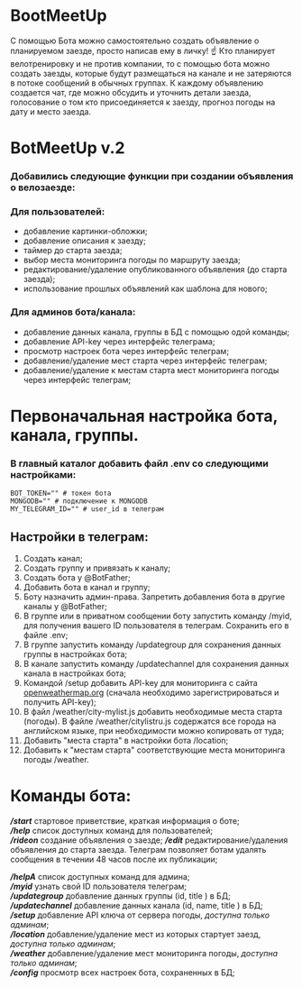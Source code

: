 # BootMeetUp

С помощью Бота можно самостоятельно создать объявление о планируемом заезде, просто написав ему в личку! ☝️
Кто планирует велотренировку и не против компании, то с помощью бота можно создать заезды, которые будут размещаться на канале и не затеряются в потоке сообщений в обычных группах. К каждому объявлению создается чат, где можно обсудить и уточнить детали заезда, голосование о том кто присоединяется к заезду, прогноз погоды на дату и место заезда.

# BotMeetUp v.2

### Добавились следующие функции при создании объявления о велозаезде:

### Для пользователей:

- добавление картинки-обложки;
- добавление описания к заезду;
- таймер до старта заезда;
- выбор места мониторинга погоды по маршруту заезда;
- редактирование/удаление опубликованного объявления (до старта заезда);
- использование прошлых объявлений как шаблона для нового;

### Для админов бота/канала:

- добавление данных канала, группы в БД с помощью одой команды;
- добавление API-key через интерфейс телеграма;
- просмотр настроек бота через интерфейс телеграм;
- добавление/удаление мест старта через интерфейс телеграм;
- добавление/удаление к местам старта мест мониторинга погоды через интерфейс телеграм;

# Первоначальная настройка бота, канала, группы.

### В главный каталог добавить файл .env со следующими настройками:

```
BOT_TOKEN="" # токен бота
MONGODB="" # подключение к MONGODB
MY_TELEGRAM_ID="" # user_id в телеграм
```

## Настройки в телеграм:

1. Создать канал;
2. Создать группу и привязать к каналу;
3. Создать бота у @BotFather;
4. Добавить бота в канал и группу;
5. Боту назначить админ-права. Запретить добавления бота в другие каналы у @BotFather;
6. В группе или в приватном сообщении боту запустить команду /myid, для получения вашего ID пользователя в телеграм. Сохранить его в файле .env;
7. В группе запустить команду /updategroup для сохранения данных группы в настройках бота;
8. В канале запустить команду /updatechannel для сохранения данных канала в настройках бота;
9. Командой /setup добавить API-key для мониторинга с сайта [openweathermap.org](https://openweathermap.org/api) (сначала необходимо зарегистрироваться и получить API-key);
10. В файл /weather/city-mylist.js добавить необходимые места старта (погоды). В файле /weather/citylistru.js содержатся все города на английском языке, при необходимости можно копировать от туда;
11. Добавить "места старта" в настройки бота /location;
12. Добавить к "местам старта" соответствующие места мониторинга погоды /weather.

# Команды бота:

**_/start_** стартовое приветствие, краткая информация о боте;  
**_/help_** список доступных команд для пользователей;  
**_/rideon_** создание объявления о заезде;
**_/edit_** редактирование/удаления объявления до старта заезда. Телеграм позволяет ботам удалять сообщения в течении 48 часов после их публикации;

**_/helpA_** список доступных команд для админа;  
**_/myid_** узнать свой ID пользователя телеграм;  
**_/updategroup_** добавление данных группы (id, title ) в БД;  
**_/updatechannel_** добавление данных канала (id, name, title ) в БД;  
**_/setup_** добавление API ключа от сервера погоды, _доступна только админам_;  
**_/location_** добавление/удаление мест из которых стартует заезд, _доступна только админам_;  
**_/weather_** добавление/удаление мест мониторинга погоды, _доступна только админам_;  
**_/config_** просмотр всех настроек бота, сохраненных в БД;
